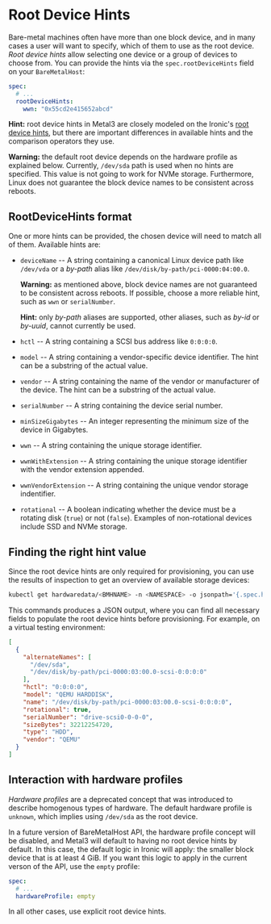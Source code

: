 # Root Device Hints

Bare-metal machines often have more than one block device, and in many cases
a user will want to specify, which of them to use as the root device. *Root
device hints* allow selecting one device or a group of devices to choose from.
You can provide the hints via the `spec.rootDeviceHints` field on your
`BareMetalHost`:

```yaml
spec:
  # ...
  rootDeviceHints:
    wwn: "0x55cd2e415652abcd"
```

**Hint:** root device hints in Metal3 are closely modeled on the Ironic's [root
device hints][ironic-hints], but there are important differences in available
hints and the comparison operators they use.

**Warning:** the default root device depends on the hardware profile as
explained below. Currently, `/dev/sda` path is used when no hints are
specified. This value is not going to work for NVMe storage. Furthermore, Linux
does not guarantee the block device names to be consistent across reboots.

[ironic-hints]: https://docs.openstack.org/ironic/latest/install/advanced.html#specifying-the-disk-for-deployment-root-device-hints

## RootDeviceHints format

One or more hints can be provided, the chosen device will need to match all of
them. Available hints are:

- ``deviceName`` -- A string containing a canonical Linux device path like
  `/dev/vda` or a *by-path* alias like `/dev/disk/by-path/pci-0000:04:00.0`.

  **Warning:** as mentioned above, block device names are not guaranteed to be
  consistent across reboots. If possible, choose a more reliable hint, such as
  `wwn` or `serialNumber`.

  **Hint:** only *by-path* aliases are supported, other aliases, such as
  *by-id* or *by-uuid*, cannot currently be used.

- `hctl` -- A string containing a SCSI bus address like `0:0:0:0`.

- `model` -- A string containing a vendor-specific device
  identifier. The hint can be a substring of the actual value.

- `vendor` -- A string containing the name of the vendor or
  manufacturer of the device. The hint can be a substring of the
  actual value.

- `serialNumber` -- A string containing the device serial number.

- `minSizeGigabytes` -- An integer representing the minimum size of the
  device in Gigabytes.

- `wwn` -- A string containing the unique storage identifier.

- `wwnWithExtension` -- A string containing the unique storage
  identifier with the vendor extension appended.

- `wwnVendorExtension` -- A string containing the unique vendor
  storage indentifier.

- `rotational` -- A boolean indicating whether the device must be
  a rotating disk (`true`) or not (`false`). Examples of non-rotational devices
  include SSD and NVMe storage.

## Finding the right hint value

Since the root device hints are only required for provisioning, you can use the
results of inspection to get an overview of available storage devices:

```bash
kubectl get hardwaredata/<BMHNAME> -n <NAMESPACE> -o jsonpath='{.spec.hardware.storage}' | jq .
```

This commands produces a JSON output, where you can find all necessary fields
to populate the root device hints before provisioning. For example, on a
virtual testing environment:

```json
[
  {
    "alternateNames": [
      "/dev/sda",
      "/dev/disk/by-path/pci-0000:03:00.0-scsi-0:0:0:0"
    ],
    "hctl": "0:0:0:0",
    "model": "QEMU HARDDISK",
    "name": "/dev/disk/by-path/pci-0000:03:00.0-scsi-0:0:0:0",
    "rotational": true,
    "serialNumber": "drive-scsi0-0-0-0",
    "sizeBytes": 32212254720,
    "type": "HDD",
    "vendor": "QEMU"
  }
]
```

## Interaction with hardware profiles

*Hardware profiles* are a deprecated concept that was introduced to describe
homogenous types of hardware. The default hardware profile is `unknown`, which
implies using `/dev/sda` as the root device.

In a future version of BareMetalHost API, the hardware profile concept will be
disabled, and Metal3 will default to having no root device hints by default. In
this case, the default logic in Ironic will apply: the smaller block device
that is at least 4 GiB. If you want this logic to apply in the current verson
of the API, use the `empty` profile:

```yaml
spec:
  # ...
  hardwareProfile: empty
```

In all other cases, use explicit root device hints.

